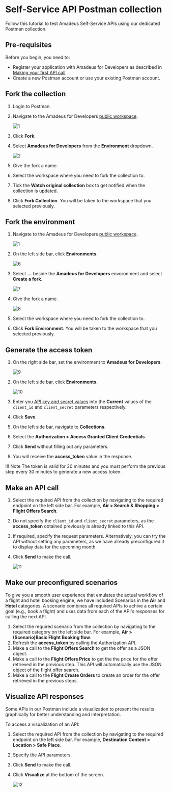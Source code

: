 # Self-Service API Postman collection

Follow this tutorial to test Amadeus Self-Service APIs using our dedicated Postman collection.

## Pre-requisites

Before you begin, you need to:

* Register your application with Amadeus for Developers as described in [Making your first API call](../quick-start.md).
* Create a new Postman account or use your existing Postman account.

## Fork the collection

1. Login to Postman.
2. Navigate to the Amadeus for Developers [public workspace](https://www.postman.com/amadeus4dev/workspace/amadeus-for-developers-s-public-workspace/documentation/2672636-27471449-d2ca-a8c4-1399-6b0cfbddd079).

    ![1](../images/developer-tools/postman/postman-1.png)

3. Click **Fork**.
4. Select **Amadeus for Developers** from the **Environment** dropdown.

    ![2](../images/developer-tools/postman/postman-2.png)

5. Give the fork a name.
6. Select the workspace where you need to fork the collection to.
7. Tick the **Watch original collection** box to get notified when the collection is updated.
8. Click **Fork Collection**. You will be taken to the workspace that you selected previously.

## Fork the environment

1. Navigate to the Amadeus for Developers [public workspace](https://www.postman.com/amadeus4dev/workspace/amadeus-for-developers-s-public-workspace/documentation/2672636-27471449-d2ca-a8c4-1399-6b0cfbddd079).

    ![1](../images/developer-tools/postman/postman-1.png)

2. On the left side bar, click **Environments**.

    ![6](../images/developer-tools/postman/postman-6.png)

4. Select **...** beside the **Amadeus for Developers** envoronment and select **Create a fork**.

    ![7](../images/developer-tools/postman/postman-7.png)

5. Give the fork a name.

    ![8](../images/developer-tools/postman/postman-8.png)


6. Select the workspace where you need to fork the collection to.
8. Click **Fork Environment**. You will be taken to the workspace that you selected previously.

## Generate the access token

1. On the right side bar, set the environment to **Amadeus for Developers**.

    ![9](../images/developer-tools/postman/postman-9.png)

2. On the left side bar, click **Environments**.

    ![10](../images/developer-tools/postman/postman-10.png)

3. Enter you [API key and secret values](/API-Keys/authorization/) into the **Current** values of the `client_id` and `client_secret` parameters respectively.
4. Click **Save**.
5. On the left side bar, navigate to **Collections**.
6. Select the **Authorization > Access Granted Client Credentials**.
7. Click **Send** without filling out any parameters.
8. You will receive the **access_token** value in the response.

!!! Note
    The token is valid for 30 minutes and you must perform the previous step every 30 minutes to generate a new access token.

## Make an API call

1. Select the required API from the collection by navigating to the required endpoint on the left side bar. For example, **Air > Search & Shopping > Flight Offers Search**.
2. Do not specify the `client_id` and `client_secret` parameters, as the **access_token** obtained previously is already linked to this API.
3. If required, specify the request parameters. Alternatively, you can try the API without setting any parameters, as we have already preconfigured it to display data for the upcoming month.
4. Click **Send** to make the call.

    ![11](../images/developer-tools/postman/postman-11.png)

## Make our preconfigured scenarios

To give you a smooth user experience that emulates the actual workflow of a flight and hotel booking engine, we have included Scenarios in the **Air** and **Hotel** categories. A scenario combines all required APIs to achive a certain goal (e.g., book a flight) and uses data from each of the API's responses for calling the next API.

1. Select the required scenario from the collection by navigating to the required category on the left side bar. For example, **Air > (Scenario)Basic Flight Booking flow**.
2. Refresh the **access_token** by calling the Authorization API.
3. Make a call to the **Flight Offers Search** to get the offer as a JSON object.
4. Make a call to the **Flight Offers Price** to get the the price for the offer retrieved in the previous step. This API will automatically use the JSON object of the flight offer search.
5. Make a call to the **Flight Create Orders** to create an order for the offer retrieved in the previous steps. 

## Visualize API responses

Some APIs in our Postman include a visualization to present the results graphically for better understanding and interpretation.

To access a visualization of an API:

1. Select the required API from the collection by navigating to the required endpoint on the left side bar. For example, **Destination Content > Location > Safe Place**.
2. Specify the API parameters.
3. Click **Send** to make the call.
4. Click **Visualize** at the bottom of the screen.

    ![12](../images/developer-tools/postman/postman-12.png)